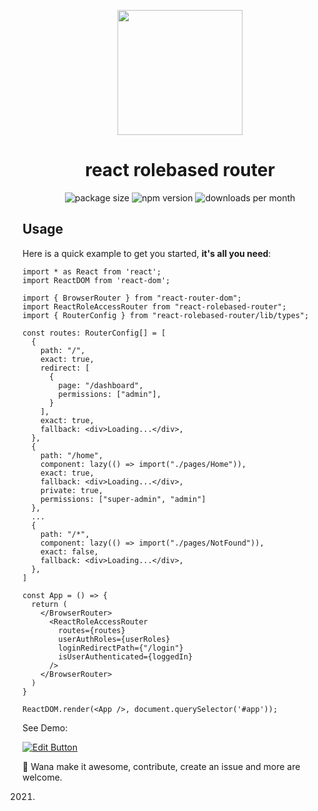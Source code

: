 <p align="center">
  <a href="https://github.com/LeulAria/react-role-based-router">
    <img width="200" src="https://raw.githubusercontent.com/LeulAria/react-role-based-router/main/assets/react-rolebased-routerlogo.png">
  </a>
</p>

<h1 align="center">react rolebased router</h1>

<p align="center">
  <img src="https://img.shields.io/bundlephobia/minzip/react-rolebased-router?style=flat-square" alt="package size" />
  <img src="https://img.shields.io/npm/v/react-rolebased-router?style=flat-square" alt="npm version" />
  <img src="https://img.shields.io/jsdelivr/npm/hm/react-rolebased-router?style=flat-square" alt="downloads per month" />
</p>

## Usage

Here is a quick example to get you started, **it's all you need**:

```tsx
import * as React from 'react';
import ReactDOM from 'react-dom';

import { BrowserRouter } from "react-router-dom";
import ReactRoleAccessRouter from "react-rolebased-router";
import { RouterConfig } from "react-rolebased-router/lib/types";

const routes: RouterConfig[] = [
  {
    path: "/",
    exact: true,
    redirect: [
      {
        page: "/dashboard",
        permissions: ["admin"],
      }
    ],
    exact: true,
    fallback: <div>Loading...</div>,
  },
  {
    path: "/home",
    component: lazy(() => import("./pages/Home")),
    exact: true,
    fallback: <div>Loading...</div>,
    private: true,
    permissions: ["super-admin", "admin"]
  },
  ...
  {
    path: "/*",
    component: lazy(() => import("./pages/NotFound")),
    exact: false,
    fallback: <div>Loading...</div>,
  },
]

const App = () => {
  return (
    </BrowserRouter>
      <ReactRoleAccessRouter
        routes={routes}
        userAuthRoles={userRoles}
        loginRedirectPath={"/login"}
        isUserAuthenticated={loggedIn}
      />
    </BrowserRouter>
  )
}

ReactDOM.render(<App />, document.querySelector('#app'));
```

See Demo:

[![Edit Button](https://codesandbox.io/static/img/play-codesandbox.svg)](https://codesandbox.io/s/bold-beaver-4lrq6)

🤔 Wana make it awesome, contribute, create an issue and more  are welcome.

2021.
